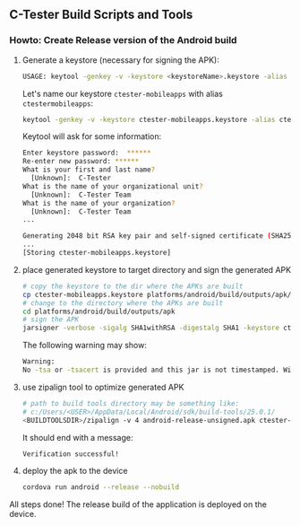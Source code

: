 ## C-Tester Build Scripts and Tools

### Howto: Create Release version of the Android build

 1. Generate a keystore (necessary for signing the APK):
    ```sh
    USAGE: keytool -genkey -v -keystore <keystoreName>.keystore -alias <Keystore AliasName> -keyalg <Key algorithm> -keysize <Key size> -validity <Key Validity in Days>
    ```

    Let's name our keystore ```ctester-mobileapps``` with alias ```ctestermobileapps```:
    ```sh
    keytool -genkey -v -keystore ctester-mobileapps.keystore -alias ctestermobileapps -keyalg RSA -keysize 2048 -validity 10000
    ```

    Keytool will ask for some information:
    ```sh
    Enter keystore password:  ******
    Re-enter new password: ******
    What is your first and last name?
      [Unknown]:  C-Tester
    What is the name of your organizational unit?
      [Unknown]:  C-Tester Team
    What is the name of your organization?
      [Unknown]:  C-Tester Team
    ...

    Generating 2048 bit RSA key pair and self-signed certificate (SHA256withRSA) with a validity of 10000 days
    ...
    [Storing ctester-mobileapps.keystore]
    ```

 2. place generated keystore to target directory and sign the generated APK
    ```sh
    # copy the keystore to the dir where the APKs are built
    cp ctester-mobileapps.keystore platforms/android/build/outputs/apk/ctester-mobileapps.keystore
    # change to the directory where the APKs are built
    cd platforms/android/build/outputs/apk
    # sign the APK
    jarsigner -verbose -sigalg SHA1withRSA -digestalg SHA1 -keystore ctester-mobileapps.keystore android-release-unsigned.apk ctestermobileapps
    ```

    The following warning may show:
    ```sh
    Warning:
    No -tsa or -tsacert is provided and this jar is not timestamped. Without a timestamp, users may not be able to validate this jar after the signer certificate's expiration date (2044-07-28) or after any future revocation date.
    ```

 3. use zipalign tool to optimize generated APK
    ```sh
    # path to build tools directory may be something like:
    # c:/Users/<USER>/AppData/Local/Android/sdk/build-tools/25.0.1/
    <BUILDTOOLSDIR>/zipalign -v 4 android-release-unsigned.apk ctester-release.apk
    ```

    It should end with a message:
    ```sh
    Verification successful!
    ```

 4. deploy the apk to the device
    ```sh
    cordova run android --release --nobuild
    ```
    
All steps done! The release build of the application is deployed on the device.



